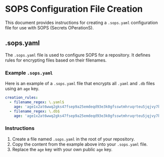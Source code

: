 # SOPS Configuration File Creation

This document provides instructions for creating a `.sops.yaml` configuration file for use with SOPS (Secrets OPerationS).

## .sops.yaml

The `.sops.yaml` file is used to configure SOPS for a repository. It defines rules for encrypting files based on their filenames.

### Example `.sops.yaml`

Here is an example of a `.sops.yaml` file that encrypts all `.yaml` and `.db` files using an `age` key.

```yaml
creation_rules:
  - filename_regex: \.yaml$
    age: 'age1x2at6wwq2gks47fsep9a25emdeqd93e3k0gfsswtmhruqrteu5jqjvy7kd'
  - filename_regex: \.db$
    age: 'age1x2at6wwq2gks47fsep9a25emdeqd93e3k0gfsswtmhruqrteu5jqjvy7kd'
```

### Instructions

1.  Create a file named `.sops.yaml` in the root of your repository.
2.  Copy the content from the example above into your `.sops.yaml` file.
3.  Replace the `age` key with your own public `age` key.
